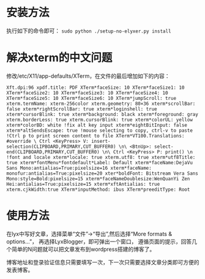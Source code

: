 # 安装方法

执行如下的命令即可：
`
sudo python ./setup-no-elyxer.py install
`

# 解决xterm的中文问题

修改/etc/X11/app-defaults/XTerm，在文件的最后增加如下的内容：

`
Xft.dpi:96
xpdf.title: PDF
XTerm*faceSize: 10
XTerm*faceSize1: 10
XTerm*faceSize2: 10
XTerm*faceSize3: 10
XTerm*faceSize4: 10
XTerm*faceSize5: 10
XTerm*faceSize6: 10
XTerm*jumpScroll: true
xterm.termName: xterm-256color
xterm.geometry: 80×36
xterm*scrollBar: false
xterm*rightScrollBar: true
xterm*loginshell: true
xterm*cursorBlink: true
xterm*background: black
xterm*foreground: gray
xterm.borderLess: true
xterm.cursorBlink: true
xterm*colorUL: yellow
xterm*colorBD: white
!fix alt key input
xterm*eightBitInput: false
xterm*altSendsEscape: true
!mouse selecting to copy, ctrl-v to paste
!Ctrl p to print screen content to file
XTerm*VT100.Translations: #override \
Ctrl <KeyPress> V: insert-selection(CLIPBOARD,PRIMARY,CUT_BUFFER0) \n\
<BtnUp>: select-end(CLIPBOARD,PRIMARY,CUT_BUFFER0) \n\
Ctrl <KeyPress> P: print() \n
!font and locale
xterm*locale: true
xterm.utf8: true
xterm*utf8Title: true
xterm*fontMenu*fontdefault*Label: Default
xterm*faceName:DejaVu Sans Mono:antialias=True:pixelsize=16
xterm*faceName: monofur:antialias=True:pixelsize=20
xter*boldFont: Bitstream Vera Sans Mono:style=Bold:pixelsize=15
xterm*faceNameDoublesize:WenQuanYi Zen Hei:antialias=True:pixelsize=15
xterm*xftAntialias: true
xterm.cjkWidth:true
XTerm*inputMethod: ibus
XTerm*preeditType: Root
`

# 使用方法

在lyx中写好文章，选择菜单“文件”->“导出”,然后选择“More formats & options…”，
再选择LyxBlogger，即可弹出一个窗口，
遵循页面的提示，回答几个简单的N问题就可以把文章发布到wordpress搭建的博客了。

博客地址和登录验证信息只需要填写一次，下一次只需要选择文章分类即可方便的
发表博客。
